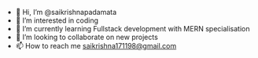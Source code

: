 - 👋 Hi, I’m @saikrishnapadamata
- 👀 I’m interested in coding
- 🌱 I’m currently learning Fullstack development with MERN specialisation
- 💞️ I’m looking to collaborate on new projects
- 📫 How to reach me saikrishna171198@gmail.com

<!---
saikrishnapadamata/saikrishnapadamata is a ✨ special ✨ repository because its `README.md` (this file) appears on your GitHub profile.
You can click the Preview link to take a look at your changes.
--->
